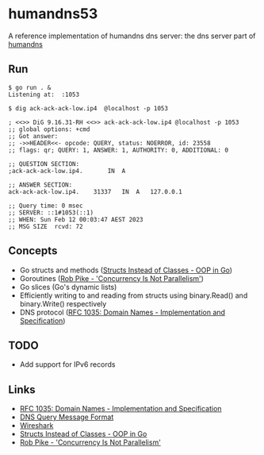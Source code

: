 # humandns53

A reference implementation of humandns dns server: the dns server part of [humandns](https://github.com/h4sh5/humandns)



Run
---

```
$ go run . &
Listening at:  :1053

$ dig ack-ack-ack-low.ip4  @localhost -p 1053

; <<>> DiG 9.16.31-RH <<>> ack-ack-ack-low.ip4 @localhost -p 1053
;; global options: +cmd
;; Got answer:
;; ->>HEADER<<- opcode: QUERY, status: NOERROR, id: 23558
;; flags: qr; QUERY: 1, ANSWER: 1, AUTHORITY: 0, ADDITIONAL: 0

;; QUESTION SECTION:
;ack-ack-ack-low.ip4.		IN	A

;; ANSWER SECTION:
ack-ack-ack-low.ip4.	31337	IN	A	127.0.0.1

;; Query time: 0 msec
;; SERVER: ::1#1053(::1)
;; WHEN: Sun Feb 12 00:03:47 AEST 2023
;; MSG SIZE  rcvd: 72

```

Concepts
--------

* Go structs and methods ([Structs Instead of Classes - OOP in Go])
* Goroutines ([Rob Pike - 'Concurrency Is Not Parallelism'])
* Go slices (Go's dynamic lists)
* Efficiently writing to and reading from structs using binary.Read() and binary.Write() respectively
* DNS protocol ([RFC 1035: Domain Names - Implementation and Specification])

TODO
----

* Add support for IPv6 records


Links
-----

* [RFC 1035: Domain Names - Implementation and Specification]
* [DNS Query Message Format]
* [Wireshark]
* [Structs Instead of Classes - OOP in Go]
* [Rob Pike - 'Concurrency Is Not Parallelism']

[Authoritative vs. Recursive DNS Servers: What's The Difference]: http://social.dnsmadeeasy.com/blog/authoritative-vs-recursive-dns-servers-whats-the-difference/
[CoreDNS]: https://coredns.io/
[Go DNS]: https://github.com/miekg/dns
[package dnsmessage]: https://godoc.org/golang.org/x/net/dns/dnsmessage
[r/golang]: https://www.reddit.com/r/golang/comments/c3n7hl/simple_dns_server_implemented_in_go/
[go-nuts]: https://groups.google.com/d/msgid/golang-nuts/9d6801ae-5725-4152-83cf-33e63219da70%40googlegroups.com
[DNS Message Compression]: http://www.tcpipguide.com/free/t_DNSNameNotationandMessageCompressionTechnique-2.htm
[knome]: https://www.reddit.com/r/golang/comments/c3n7hl/simple_dns_server_implemented_in_go/erseh68?utm_source=share&utm_medium=web2x
[RFC 1035: Domain Names - Implementation and Specification]: https://www.ietf.org/rfc/rfc1035.txt
[DNS Query Message Format]: http://www.firewall.cx/networking-topics/protocols/domain-name-system-dns/160-protocols-dns-query.html
[Wireshark]: https://www.wireshark.org/
[Structs Instead of Classes - OOP in Go]: https://golangbot.com/structs-instead-of-classes/
[Rob Pike - 'Concurrency Is Not Parallelism']: https://www.youtube.com/watch?v=cN_DpYBzKso
